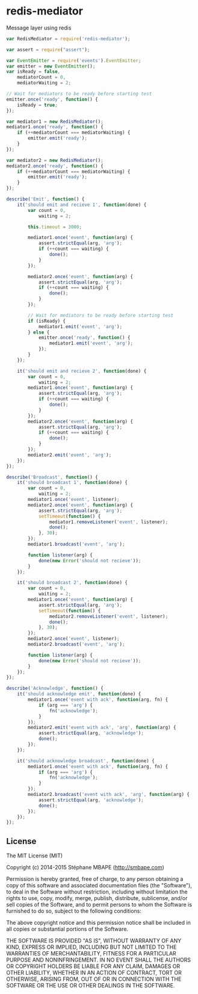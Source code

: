 redis-mediator
=======

Message layer using redis

```javascript
var RedisMediator = require('redis-mediator');

var assert = require("assert");

var EventEmitter = require('events').EventEmitter;
var emitter = new EventEmitter();
var isReady = false,
    mediatorCount = 0,
    mediatorWaiting = 2;

// Wait for mediators to be ready before starting test
emitter.once('ready', function() {
    isReady = true;
});

var mediator1 = new RedisMediator();
mediator1.once('ready', function() {
    if (++mediatorCount === mediatorWaiting) {
        emitter.emit('ready');
    }
});

var mediator2 = new RedisMediator();
mediator2.once('ready', function() {
    if (++mediatorCount === mediatorWaiting) {
        emitter.emit('ready');
    }
});

describe('Emit', function() {
    it('should emit and recieve 1', function(done) {
        var count = 0,
            waiting = 2;

        this.timeout = 3000;

        mediator1.once('event', function(arg) {
            assert.strictEqual(arg, 'arg');
            if (++count === waiting) {
                done();
            }
        });

        mediator2.once('event', function(arg) {
            assert.strictEqual(arg, 'arg');
            if (++count === waiting) {
                done();
            }
        });

        // Wait for mediators to be ready before starting test
        if (isReady) {
            mediator1.emit('event', 'arg');
        } else {
            emitter.once('ready', function() {
                mediator1.emit('event', 'arg');
            });
        }
    });

    it('should emit and recieve 2', function(done) {
        var count = 0,
            waiting = 2;
        mediator1.once('event', function(arg) {
            assert.strictEqual(arg, 'arg');
            if (++count === waiting) {
                done();
            }
        });
        mediator2.once('event', function(arg) {
            assert.strictEqual(arg, 'arg');
            if (++count === waiting) {
                done();
            }
        });
        mediator2.emit('event', 'arg');
    });
});

describe('Broadcast', function() {
    it('should broadcast 1', function(done) {
        var count = 0,
            waiting = 2;
        mediator1.once('event', listener);
        mediator2.once('event', function(arg) {
            assert.strictEqual(arg, 'arg');
            setTimeout(function() {
                mediator1.removeListener('event', listener);
                done();
            }, 30);
        });
        mediator1.broadcast('event', 'arg');

        function listener(arg) {
            done(new Error('should not recieve'));
        }
    });

    it('should broadcast 2', function(done) {
        var count = 0,
            waiting = 2;
        mediator1.once('event', function(arg) {
            assert.strictEqual(arg, 'arg');
            setTimeout(function() {
                mediator2.removeListener('event', listener);
                done();
            }, 30);
        });
        mediator2.once('event', listener);
        mediator2.broadcast('event', 'arg');

        function listener(arg) {
            done(new Error('should not recieve'));
        }
    });
});

describe('Acknowledge', function() {
    it('should acknowledge emit', function(done) {
        mediator1.once('event with ack', function(arg, fn) {
            if (arg === 'arg') {
                fn('acknowledge');
            }
        });
        mediator2.emit('event with ack', 'arg', function(arg) {
            assert.strictEqual(arg, 'acknowledge');
            done();
        });
    });

    it('should acknowledge broadcast', function(done) {
        mediator1.once('event with ack', function(arg, fn) {
            if (arg === 'arg') {
                fn('acknowledge');
            }
        });
        mediator2.broadcast('event with ack', 'arg', function(arg) {
            assert.strictEqual(arg, 'acknowledge');
            done();
        });
    });
});
```

License
-------
The MIT License (MIT)

Copyright (c) 2014-2015 Stéphane MBAPE (http://smbape.com)

Permission is hereby granted, free of charge, to any person obtaining a copy
of this software and associated documentation files (the "Software"), to deal
in the Software without restriction, including without limitation the rights
to use, copy, modify, merge, publish, distribute, sublicense, and/or sell
copies of the Software, and to permit persons to whom the Software is
furnished to do so, subject to the following conditions:

The above copyright notice and this permission notice shall be included in all
copies or substantial portions of the Software.

THE SOFTWARE IS PROVIDED "AS IS", WITHOUT WARRANTY OF ANY KIND, EXPRESS OR
IMPLIED, INCLUDING BUT NOT LIMITED TO THE WARRANTIES OF MERCHANTABILITY,
FITNESS FOR A PARTICULAR PURPOSE AND NONINFRINGEMENT. IN NO EVENT SHALL THE
AUTHORS OR COPYRIGHT HOLDERS BE LIABLE FOR ANY CLAIM, DAMAGES OR OTHER
LIABILITY, WHETHER IN AN ACTION OF CONTRACT, TORT OR OTHERWISE, ARISING FROM,
OUT OF OR IN CONNECTION WITH THE SOFTWARE OR THE USE OR OTHER DEALINGS IN THE
SOFTWARE.

